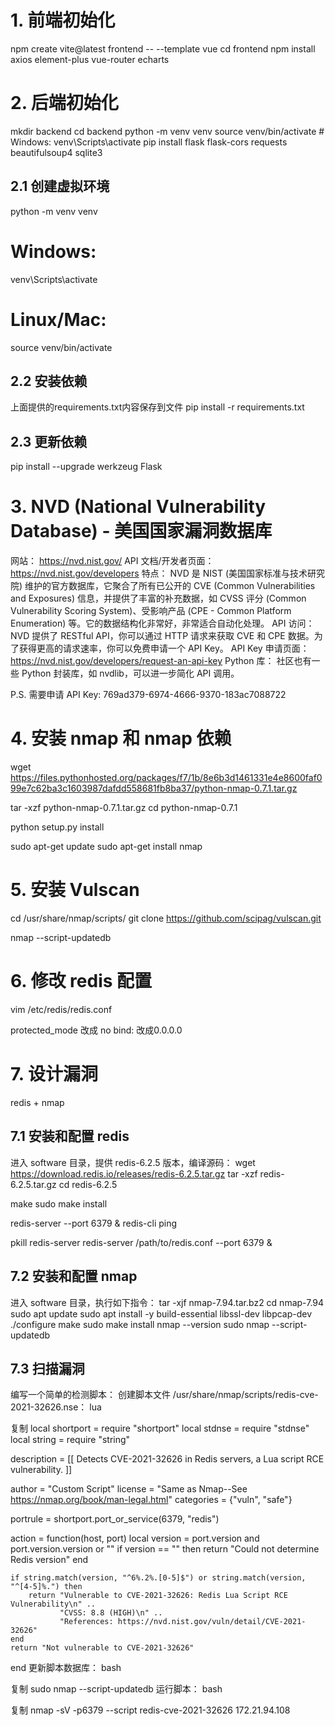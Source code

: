 # 1. 前端初始化 
npm create vite@latest frontend -- --template vue
cd frontend
npm install axios element-plus vue-router echarts

# 2. 后端初始化
mkdir backend
cd backend
python -m venv venv
source venv/bin/activate  # Windows: venv\Scripts\activate
pip install flask flask-cors requests beautifulsoup4 sqlite3

## 2.1 创建虚拟环境
python -m venv venv
# Windows:
venv\Scripts\activate
# Linux/Mac:
source venv/bin/activate

## 2.2 安装依赖
上面提供的requirements.txt内容保存到文件
pip install -r requirements.txt

## 2.3 更新依赖
pip install --upgrade werkzeug Flask

# 3. NVD (National Vulnerability Database) - 美国国家漏洞数据库

网站： https://nvd.nist.gov/
API 文档/开发者页面： https://nvd.nist.gov/developers
特点： NVD 是 NIST (美国国家标准与技术研究院) 维护的官方数据库，它聚合了所有已公开的 CVE (Common Vulnerabilities and Exposures) 信息，并提供了丰富的补充数据，如 CVSS 评分 (Common Vulnerability Scoring System)、受影响产品 (CPE - Common Platform Enumeration) 等。它的数据结构化非常好，非常适合自动化处理。
API 访问： NVD 提供了 RESTful API，你可以通过 HTTP 请求来获取 CVE 和 CPE 数据。为了获得更高的请求速率，你可以免费申请一个 API Key。
API Key 申请页面： https://nvd.nist.gov/developers/request-an-api-key
Python 库： 社区也有一些 Python 封装库，如 nvdlib，可以进一步简化 API 调用。

P.S. 需要申请 API Key: 769ad379-6974-4666-9370-183ac7088722

# 4. 安装 nmap 和 nmap 依赖
wget https://files.pythonhosted.org/packages/f7/1b/8e6b3d1461331e4e8600faf099e7c62ba3c1603987dafdd558681fb8ba37/python-nmap-0.7.1.tar.gz

tar -xzf python-nmap-0.7.1.tar.gz
cd python-nmap-0.7.1

python setup.py install

sudo apt-get update
sudo apt-get install nmap


# 5. 安装 Vulscan
cd /usr/share/nmap/scripts/
git clone https://github.com/scipag/vulscan.git

nmap --script-updatedb

# 6. 修改 redis 配置
vim /etc/redis/redis.conf

protected_mode 改成 no
bind: 改成0.0.0.0

# 7. 设计漏洞
redis + nmap

## 7.1 安装和配置 redis
进入 software 目录，提供 redis-6.2.5 版本，编译源码：
wget https://download.redis.io/releases/redis-6.2.5.tar.gz
tar -xzf redis-6.2.5.tar.gz
cd redis-6.2.5

make
sudo make install

redis-server --port 6379 &
redis-cli ping


pkill redis-server
redis-server /path/to/redis.conf --port 6379 &



## 7.2 安装和配置 nmap
进入 software 目录，执行如下指令：
tar -xjf nmap-7.94.tar.bz2
cd nmap-7.94
sudo apt update
sudo apt install -y build-essential libssl-dev libpcap-dev
./configure
make
sudo make install
nmap --version
sudo nmap --script-updatedb


## 7.3 扫描漏洞
编写一个简单的检测脚本：
创建脚本文件 /usr/share/nmap/scripts/redis-cve-2021-32626.nse：
lua

复制
local shortport = require "shortport"
local stdnse = require "stdnse"
local string = require "string"

description = [[
Detects CVE-2021-32626 in Redis servers, a Lua script RCE vulnerability.
]]

author = "Custom Script"
license = "Same as Nmap--See https://nmap.org/book/man-legal.html"
categories = {"vuln", "safe"}

portrule = shortport.port_or_service(6379, "redis")

action = function(host, port)
    local version = port.version and port.version.version or ""
    if version == "" then
        return "Could not determine Redis version"
    end

    if string.match(version, "^6%.2%.[0-5]$") or string.match(version, "^[4-5]%.") then
        return "Vulnerable to CVE-2021-32626: Redis Lua Script RCE Vulnerability\n" ..
               "CVSS: 8.8 (HIGH)\n" ..
               "References: https://nvd.nist.gov/vuln/detail/CVE-2021-32626"
    end
    return "Not vulnerable to CVE-2021-32626"
end
更新脚本数据库：
bash

复制
sudo nmap --script-updatedb
运行脚本：
bash

复制
nmap -sV -p6379 --script redis-cve-2021-32626 172.21.94.108


